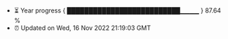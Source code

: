- ⏳ Year progress { ██████████████████████████▁▁▁▁ } 87.64 %
- ⏰ Updated on Wed, 16 Nov 2022 21:19:03 GMT

